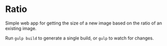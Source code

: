 Ratio
=====

Simple web app for getting the size of a new image based on the ratio of an existing image.

Run `gulp build` to generate a single build, or `gulp` to watch for changes.
